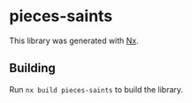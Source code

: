 # pieces-saints

This library was generated with [Nx](https://nx.dev).

## Building

Run `nx build pieces-saints` to build the library.
